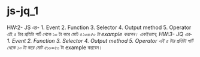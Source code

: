 # js-jq_1
HW:2- JS এর- 1. Event 2. Function 3. Selector 4. Output method 5. Operator এই ৫ টার প্রতিটা পার্ট থেকে ১০ টা করে মোট ৫*১০=৫০ টা example করবেন। একইভাবে, HW:3- JQ এর- 1. Event 2. Function 3. Selector 4. Output method 5. Operator এই ৫ টার প্রতিটা পার্ট থেকে ১০ টা করে মোট ৫*১০=৫০ টা example করবেন।
